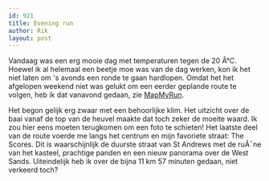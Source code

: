 ```yaml
---
id: 921
title: Evening run
author: Rik
layout: post
---
```

Vandaag was een erg mooie dag met temperaturen tegen de 20 Â°C. Hoewel ik al helemaal een beetje moe was van de dag werken, kon ik het niet laten om 's avonds een ronde te gaan hardlopen. Omdat het het afgelopen weekend niet was gelukt om een eerder geplande route te volgen, heb ik dat vanavond gedaan, zie [MapMyRun][1].

Het begon gelijk erg zwaar met een behoorlijke klim. Het uitzicht over de baai vanaf de top van de heuvel maakte dat toch zeker de moeite waard. Ik zou hier eens moeten terugkomen om een foto te schieten! Het laatste deel van de route voerde me langs het centrum en mijn favoriete straat: The Scores. Dit is waarschijnlijk de duurste straat van St Andrews met de ruÃ¯ne van het kasteel, prachtige panden en een nieuw panorama over de West Sands. Uiteindelijk heb ik over de bijna 11 km 57 minuten gedaan, niet verkeerd toch?

 [1]: http://www.mapmyrun.com/routes/view/422292912